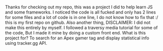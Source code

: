 Thanks for checking out my repo, this was a project I did to help learn JS and some frameworks. 
I noticed the code is all fucked and only has 2 lines for some files and a lot of code is in one line, I do not know how to fix that :/ this is my first repo on github.
Also another thing, DISCLAIMER: I did not make this entirely by myself. I followed a traversy media tutorial for some of the code, But I made it mine by doing a custom front end.
What is this project for? To search for an Apex gamer tag and display statistical info using tracker.gg API.
